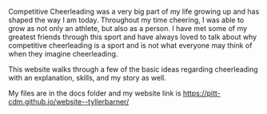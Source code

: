 Competitive Cheerleading was a very big part of my life growing up and has shaped the way I am today. Throughout my time 
cheering, I was able to grow as not only an athlete, but also as a person. I have met some of my greatest friends through
this sport and have always loved to talk about why competitive cheerleading is a sport and is not what everyone may 
think of when they imagine cheerleading. 

This website walks through a few of the basic ideas regarding cheerleading with an explanation, skills, and my story as well. 

My files are in the docs folder and my website link is https://pitt-cdm.github.io/website--tyllerbarner/
